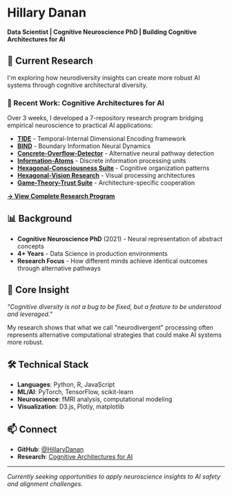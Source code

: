 # Hillary Danan

**Data Scientist | Cognitive Neuroscience PhD | Building Cognitive Architectures for AI**

## 🧠 Current Research

I'm exploring how neurodiversity insights can create more robust AI systems through cognitive architectural diversity.

### 🚀 Recent Work: Cognitive Architectures for AI

Over 3 weeks, I developed a 7-repository research program bridging empirical neuroscience to practical AI applications:

- **[TIDE](https://github.com/HillaryDanan/TIDE)** - Temporal-Internal Dimensional Encoding framework
- **[BIND](https://github.com/HillaryDanan/BIND)** - Boundary Information Neural Dynamics
- **[Concrete-Overflow-Detector](https://github.com/HillaryDanan/concrete-overflow-detector)** - Alternative neural pathway detection
- **[Information-Atoms](https://github.com/HillaryDanan/information-atoms)** - Discrete information processing units
- **[Hexagonal-Consciousness Suite](https://github.com/HillaryDanan/hexagonal-consciousness-suite)** - Cognitive organization patterns
- **[Hexagonal-Vision Research](https://github.com/HillaryDanan/hexagonal-vision-research)** - Visual processing architectures
- **[Game-Theory-Trust Suite](https://github.com/HillaryDanan/game-theory-trust-suite)** - Architecture-specific cooperation

**[→ View Complete Research Program](https://github.com/HillaryDanan/cognitive-architectures-ai)**

## 📊 Background

- **Cognitive Neuroscience PhD** (2021) - Neural representation of abstract concepts
- **4+ Years** - Data Science in production environments
- **Research Focus** - How different minds achieve identical outcomes through alternative pathways

## 🎯 Core Insight

*"Cognitive diversity is not a bug to be fixed, but a feature to be understood and leveraged."*

My research shows that what we call "neurodivergent" processing often represents alternative computational strategies that could make AI systems more robust.

## 🛠️ Technical Stack

- **Languages**: Python, R, JavaScript
- **ML/AI**: PyTorch, TensorFlow, scikit-learn
- **Neuroscience**: fMRI analysis, computational modeling
- **Visualization**: D3.js, Plotly, matplotlib

## 📫 Connect

- **GitHub**: [@HillaryDanan](https://github.com/HillaryDanan)
- **Research**: [Cognitive Architectures for AI](https://github.com/HillaryDanan/cognitive-architectures-ai)

---

*Currently seeking opportunities to apply neuroscience insights to AI safety and alignment challenges.*
